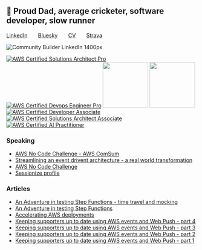 ## 👋 Proud Dad, average cricketer, software developer, slow runner

[LinkedIn](https://www.linkedin.com/in/chrisdobby/)&emsp;&emsp;[Bluesky](https://bsky.app/profile/chrisdobby.dev)&emsp;&emsp;[CV](https://cv.chrisdobby.dev)&emsp;&emsp;[Strava](https://www.strava.com/athletes/chrisdobby)

![Community Builder LinkedIn 1400px](https://github.com/user-attachments/assets/f9a7a87b-2735-4a74-aa6e-c5b439643ffd)


[![AWS Certified Solutions Architect Pro](https://polywork-production.imgix.net/j5a8wootsgcsauypjzzoldalv3cz?ixlib=rails-4.2.0&w=60&auto=format&dpr=2)](https://www.credly.com/badges/a6313967-3803-4561-a384-6bed7f96f37f/public_url)
[![AWS Certified Devops Engineer Pro](https://images.credly.com/size/120x120/images/bd31ef42-d460-493e-8503-39592aaf0458/image.png)](https://www.credly.com/badges/2619c23d-a69e-4d76-93db-3c57dd74d4e2/public_url)
[<img src="https://images.credly.com/size/120x120/images/53acdae5-d69f-4dda-b650-d02ed7a50dd7/image.png" width="120" height="120" />](https://www.credly.com/badges/f75ffd12-b357-4f54-a8e0-3afd943e368a/public_url)
[<img src="https://images.credly.com/size/120x120/images/0c9caa8e-af2a-472d-8412-096b8bb8ff6b/image.png" width="120" height="120" />](https://www.credly.com/badges/b3495fe1-d2f6-402a-8193-cdb86b0761e7/public_url)
[![AWS Certified Developer Associate](https://polywork-production.imgix.net/3sj4dg6nfswjlqzhe95zsgad2prp?ixlib=rails-4.2.0&w=60&auto=format&dpr=2)](https://www.credly.com/badges/c02613ec-ae37-4bcd-888b-1815159bc2a4/public_url)
[![AWS Certified Solutions Architect Associate](https://polywork-production.imgix.net/mb5yt0io3edpt0468z521gv08kb4?ixlib=rails-4.2.0&w=60&auto=format&dpr=2)](https://www.credly.com/badges/cbe0dba2-ba5b-4373-a768-25bdfbdd48ea/public_url)
[![AWS Certified AI Practitioner](https://images.credly.com/size/120x120/images/4d4693bb-530e-4bca-9327-de07f3aa2348/image.png)](https://www.credly.com/badges/67fbd247-af14-4041-a915-7c259eea4966/public_url)

### Speaking
* [AWS No Code Challenge - AWS ComSum](https://www.youtube.com/watch?v=plq0F90zKqI)
* [Streamlining an event drivent architecture - a real world transformation](https://sessionize.com/s/chrisdobby/streamlining-an-event-driven-architecture-a-real-w/125543)
* [AWS No Code Challenge](https://sessionize.com/s/chrisdobby/aws-no-code-challenge/96963)
* [Sessionize profile](https://sessionize.com/chrisdobby/)
  
### Articles
* [An Adventure in testing Step Functions - time travel and mocking](https://medium.com/@chrd/an-adventure-in-testing-step-functions-part-2-8f521a68a019)
* [An Adventure in testing Step Functions](https://medium.com/@chrd/an-adventure-in-testing-step-functions-f26e1246d03d)
* [Accelerating AWS deployments](https://medium.com/@chrd/accelerating-aws-deployments-69faed925bc9)
* [Keeping supporters up to date using AWS events and Web Push - part 4](https://chrisdobby.dev/keeping-supporters-up-to-date-using-aws-events-and-web-push-part-4-bac616cfaf35)
* [Keeping supporters up to date using AWS events and Web Push - part 3](https://chrisdobby.dev/keeping-supporters-up-to-date-using-aws-events-and-web-push-part-3-0846e9abfebf)
* [Keeping supporters up to date using AWS events and Web Push - part 2](https://chrisdobby.dev/keeping-supporters-up-to-date-using-aws-events-and-web-push-part-2-f8d93c356c41)
* [Keeping supporters up to date using AWS events and Web Push - part 1](https://chrisdobby.dev/keeping-supporters-up-to-date-using-aws-events-and-web-push-part-1-98bdb8b1a29e)

<!--
**ChrisDobby/ChrisDobby** is a ✨ _special_ ✨ repository because its `README.md` (this file) appears on your GitHub profile.

Here are some ideas to get you started:

- 🔭 I’m currently working on ...
- 🌱 I’m currently learning ...
- 👯 I’m looking to collaborate on ...
- 🤔 I’m looking for help with ...
- 💬 Ask me about ...
- 📫 How to reach me: ...
- 😄 Pronouns: ...
- ⚡ Fun fact: ...
-->
